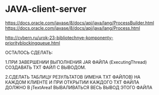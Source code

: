 # JAVA-client-server

https://docs.oracle.com/javase/8/docs/api/java/lang/ProcessBuilder.html
https://docs.oracle.com/javase/8/docs/api/java/lang/Process.html

http://cybern.ru/urok-23-bibliotechnye-komponenty-priorityblockingqueue.html

ОСТАЛОСЬ СДЕЛАТЬ:

1.ПРИ ЗАВЕРШЕНИИ ВЫПОЛНЕНИЯ JAR ФАЙЛА (ExecutingThread) СОЗДАВАТЬ TXT ФАЙЛ С ВЫВОДОМ.

2.СДЕЛАТЬ ТАБЛИЦУ РЕЗУЛЬТАТОВ (ИМЕНА TXT ФАЙЛОВ) НА КАЖДОМ КЛИЕНТЕ И ПРИ ОТКРЫТИИ КАЖДОГО TXT ФАЙЛА ДОЛЖНО В jTextArea1 ВЫВАЛИВАТЬСЯ ВЕСЬ ВЫВОД ЭТОГО ФАЙЛА
